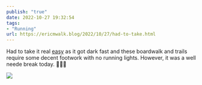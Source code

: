 ```yaml
---
publish: "true"
date: 2022-10-27 19:32:54
tags:
- "Running"
url: https://ericmwalk.blog/2022/10/27/had-to-take.html
---
```

Had to take it real [easy](http://www.strava.com/activities/8030036513) as it got dark fast and these boardwalk and trails require some decent footwork with no running lights. However, it was a well neede break today. 🏃🏻‍♂️


![](https://ericmwalk.blog/uploads/2022/9b01ba3407.jpg)
